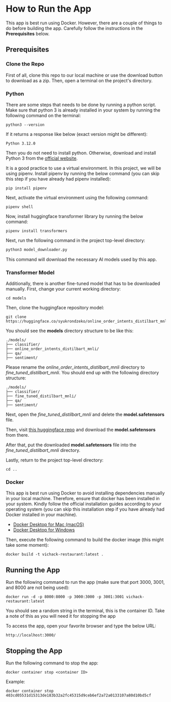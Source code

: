 # How to Run the App
This app is best run using Docker. However, there are a couple of things to do before building the app. Carefully follow the instructions in the **Prerequisites** below.

## Prerequisites
### Clone the Repo
First of all, clone this repo to our local machine or use the download button to download as a zip. Then, open a terminal on the project's directory.

### Python
There are some steps that needs to be done by running a python script. Make sure that python 3 is already installed in your system by running the following command on the terminal:
```
python3 --version
```
If it returns a response like below (exact version might be different):
```
Python 3.12.0
```
Then you do not need to install python. Otherwise, download and install Python 3 from the [official website](https://www.python.org/downloads/).

It is a good practice to use a virtual environment. In this project, we will be using pipenv. Install pipenv by running the below command (you can skip this step if you have already had pipenv installed):
```
pip install pipenv
```

Next, activate the virtual environment using the following command:
```
pipenv shell
```

Now, install huggingface transformer library by running the below command:
```
pipenv install transformers
```

Next, run the following command in the project top-level directory:
```python
python3 model_downloader.py
```
This command will download the necessary AI models used by this app.

### Transformer Model
Additionally, there is another fine-tuned model that has to be downloaded manually. First, change your current working directory:

```
cd models
```

Then, clone the huggingface repository model:

```
git clone https://huggingface.co/syukrondzeko/online_order_intents_distilbart_mnli/tree/main
```

You should see the **models** directory structure to be like this:
```
./models/
├── classifier/
├── online_order_intents_distilbart_mnli/
├── qa/
├── sentiment/
```
Please rename the *online_order_intents_distilbart_mnli* directory to *fine_tuned_distilbart_mnli*. You should end up with the following directory structure:
```
./models/
├── classifier/
├── fine_tuned_distilbart_mnli/
├── qa/
├── sentiment/
```
Next, open the *fine_tuned_distilbart_mnli* and delete the **model.safetensors** file.

Then, visit [this huggingface repo](https://huggingface.co/syukrondzeko/online_order_intents_distilbart_mnli/tree/main) and download the **model.safetensors** from there.

After that, put the downloaded **model.safetensors** file into the *fine_tuned_distilbart_mnli* directory.

Lastly, return to the project top-level directory:
```
cd ..
```
### Docker

This app is best run using Docker to avoid installing dependencies manually in your local machine. Therefore, ensure that docker has been installed in your system. Kindly follow the official installation guides according to your operating system (you can skip this installation step if you have already had Docker installed in your machine).

- [Docker Desktop for Mac (macOS)](https://docs.docker.com/desktop/install/mac-install/)
- [Docker Desktop for Windows](https://docs.docker.com/desktop/install/windows-install/)

Then, execute the following command to build the docker image (this might take some moment):
```
docker build -t vichack-restaurant:latest .
```
## Running the App

Run the following command to run the app (make sure that port 3000, 3001, and 8000 are not being used):
```
docker run -d -p 8000:8000 -p 3000:3000 -p 3001:3001 vichack-restaurant:latest
```
You should see a random string in the terminal, this is the container ID. Take a note of this as you will need it for stopping the app

To access the app, open your favorite browser and type the below URL:
```
http://localhost:3000/
```

## Stopping the App

Run the following command to stop the app:
```
docker container stop <container ID>
```

Example:
```
docker container stop 403cd05531d15313de183b32a2fc45315d9ceb6ef2a72a0133107a80d10bd5cf
```